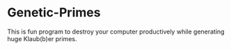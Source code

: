 # Genetic-Primes
This is fun program to destroy your computer productively while generating huge Klaub(b)er primes.
